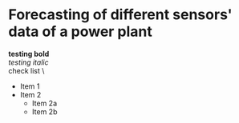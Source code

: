# Forecasting of different sensors' data of a power plant
**testing bold**\
*testing italic*
\
check list \
* Item 1
* Item 2
  * Item 2a
  * Item 2b
